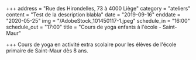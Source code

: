 +++
address = "Rue des Hirondelles, 73 à 4000 Liège"
category = "ateliers"
content = "Test de la description blabla"
date = "2019-09-16"
enddate = "2020-05-25"
img = "/AdobeStock_101450117-1.jpeg"
schedule_in = "16:00"
schedule_out = "17:00"
title = "Cours de yoga enfants à l'école - Saint-Maur"

+++
Cours de yoga en activité extra scolaire pour les élèves de l'école primaire de Saint-Maur dès 8 ans.